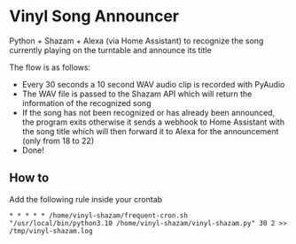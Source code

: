 # Vinyl Song Announcer

Python + Shazam + Alexa (via Home Assistant) to recognize the song currently playing on the turntable and announce its title

The flow is as follows:

* Every 30 seconds a 10 second WAV audio clip is recorded with PyAudio
* The WAV file is passed to the Shazam API which will return the information of the recognized song
* If the song has not been recognized or has already been announced, the program exits otherwise it sends a webhook to Home Assistant with the song title which will then forward it to Alexa for the announcement (only from 18 to 22)
* Done!

## How to

Add the following rule inside your crontab

```
* * * * * /home/vinyl-shazam/frequent-cron.sh "/usr/local/bin/python3.10 /home/vinyl-shazam/vinyl-shazam.py" 30 2 >> /tmp/vinyl-shazam.log
```